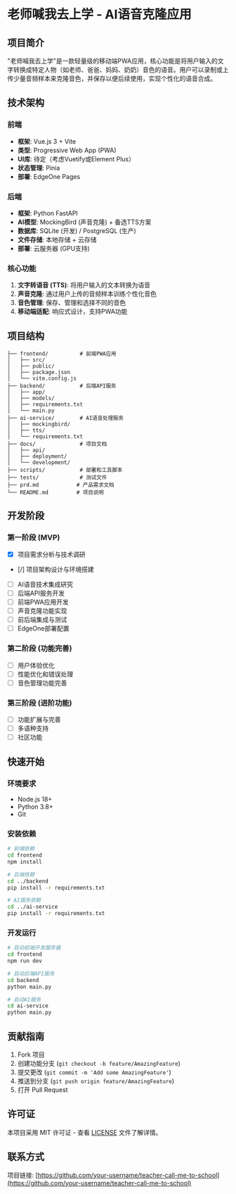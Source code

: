 # 老师喊我去上学 - AI语音克隆应用

## 项目简介

"老师喊我去上学"是一款轻量级的移动端PWA应用，核心功能是将用户输入的文字转换成特定人物（如老师、爸爸、妈妈、奶奶）音色的语音。用户可以录制或上传少量音频样本来克隆音色，并保存以便后续使用，实现个性化的语音合成。

## 技术架构

### 前端
- **框架**: Vue.js 3 + Vite
- **类型**: Progressive Web App (PWA)
- **UI库**: 待定（考虑Vuetify或Element Plus）
- **状态管理**: Pinia
- **部署**: EdgeOne Pages

### 后端
- **框架**: Python FastAPI
- **AI模型**: MockingBird (声音克隆) + 备选TTS方案
- **数据库**: SQLite (开发) / PostgreSQL (生产)
- **文件存储**: 本地存储 + 云存储
- **部署**: 云服务器 (GPU支持)

### 核心功能
1. **文字转语音 (TTS)**: 将用户输入的文本转换为语音
2. **声音克隆**: 通过用户上传的音频样本训练个性化音色
3. **音色管理**: 保存、管理和选择不同的音色
4. **移动端适配**: 响应式设计，支持PWA功能

## 项目结构

```
├── frontend/          # 前端PWA应用
│   ├── src/
│   ├── public/
│   ├── package.json
│   └── vite.config.js
├── backend/           # 后端API服务
│   ├── app/
│   ├── models/
│   ├── requirements.txt
│   └── main.py
├── ai-service/        # AI语音处理服务
│   ├── mockingbird/
│   ├── tts/
│   └── requirements.txt
├── docs/              # 项目文档
│   ├── api/
│   ├── deployment/
│   └── development/
├── scripts/           # 部署和工具脚本
├── tests/             # 测试文件
├── prd.md            # 产品需求文档
└── README.md         # 项目说明
```

## 开发阶段

### 第一阶段 (MVP)
- [x] 项目需求分析与技术调研
- [/] 项目架构设计与环境搭建
- [ ] AI语音技术集成研究
- [ ] 后端API服务开发
- [ ] 前端PWA应用开发
- [ ] 声音克隆功能实现
- [ ] 前后端集成与测试
- [ ] EdgeOne部署配置

### 第二阶段 (功能完善)
- [ ] 用户体验优化
- [ ] 性能优化和错误处理
- [ ] 音色管理功能完善

### 第三阶段 (进阶功能)
- [ ] 功能扩展与完善
- [ ] 多语种支持
- [ ] 社区功能

## 快速开始

### 环境要求
- Node.js 18+
- Python 3.8+
- Git

### 安装依赖

```bash
# 前端依赖
cd frontend
npm install

# 后端依赖
cd ../backend
pip install -r requirements.txt

# AI服务依赖
cd ../ai-service
pip install -r requirements.txt
```

### 开发运行

```bash
# 启动前端开发服务器
cd frontend
npm run dev

# 启动后端API服务
cd backend
python main.py

# 启动AI服务
cd ai-service
python main.py
```

## 贡献指南

1. Fork 项目
2. 创建功能分支 (`git checkout -b feature/AmazingFeature`)
3. 提交更改 (`git commit -m 'Add some AmazingFeature'`)
4. 推送到分支 (`git push origin feature/AmazingFeature`)
5. 打开 Pull Request

## 许可证

本项目采用 MIT 许可证 - 查看 [LICENSE](LICENSE) 文件了解详情。

## 联系方式

项目链接: [https://github.com/your-username/teacher-call-me-to-school](https://github.com/your-username/teacher-call-me-to-school)
